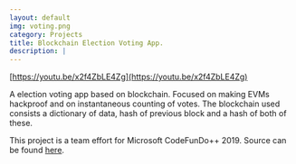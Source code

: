 ```yaml
---
layout: default
img: voting.png
category: Projects
title: Blockchain Election Voting App.
description: |
---
```

[https://youtu.be/x2f4ZbLE4Zg](https://youtu.be/x2f4ZbLE4Zg)

A election voting app based on blockchain. Focused on making EVMs hackproof and on instantaneous counting of votes. The blockchain used consists a dictionary of data, hash of previous block and a hash of both of these.

This project is a team effort for Microsoft CodeFunDo++ 2019. Source can be found [here](https://github.com/the-loudspeaker/Blockchain-election).
